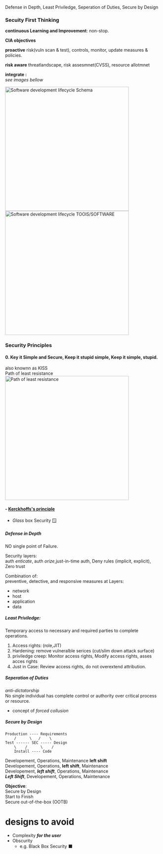 Defense in Depth, Least Priviledge, Seperation of Duties, Secure by Design

### Secuity First Thinking
__continuous Learning and Improvement__: non-stop.

__CIA objectives__

__proactive__ risk(vuln scan & test), controls, monitor, update measures & policies.

__risk aware__ threatlandscape, risk assesmnet(CVSS), resource allotmnet

__integrate :__ \
_see images bellow_

<img src="https://www.ciat.edu/wp-content/uploads/2022/07/devops-netops-secops.png" width=400px alt="Software development lifecycle Schema" />
<img src="https://miro.medium.com/v2/resize:fit:828/format:webp/1*UN3_vDPpkqhznJfXO4VmvA.png" width=400px alt="Software development lifecycle TOOlS/SOFTWARE"/>

### Security Principles
#### 0. Key it Simple and Secure, Keep it stupid simple, Keep it simple, stupid.
also knownn as KISS \
Path of least resistance \
<img src="https://upload.wikimedia.org/wikipedia/commons/thumb/8/85/Path_of_least_resistance.jpg/1024px-Path_of_least_resistance.jpg" width=400px alt="Path of least resistance"/>
#### - [Kerckhoffs's principle](https://en.wikipedia.org/wiki/Kerckhoffs%27s_principle)
- _Glass_ box Security :window:

##### Defense in Depth
NO single point of Failure.

Security layers: \
auth _enticate_, auth _orize_,just-in-time auth, Deny rules (implicit, explicit), Zero trust  

Combination of: \
preventive, detective, and responsive measures at
Layers:
- network
- host
- application
- data

##### Least Priviledge:
Temporary access to necessary and required parties to complete operations.
1. Access rights: (role,JIT)
2. Hardening: remove vulneralble serices (cut/slim down attack surface)
3. priviledge creep: Monitor access rights, Modify access rights, asses acces rights
4. Just in Case: Review access rights, do not overextend attribution.

##### Seperation of Duties
_anti-dictatorship_ \
No single individual has complete control or authority over critical process or resource.
- concept of _forced collusion_

##### Secure by Design
```
Production ---- Requirements
    /      \   /    \
Test ------ SEC ----- Design
    \    /      \    /
    Install ---- Code
```
Developement, Operations, Maintenance __left shift__ \
Developement, Operations, __left shift__, Maintenance \
Developement, ___left shift___, Operations, Maintenance \
 ___Left Shift___, Developement, Operations, Maintenance 

__Objective__: \
Secure by Design \
Start to Finish \
Secure out-of-the-box (OOTB)

 # designs to avoid
- Complexity ___for the user___
- Obscurity
    - e.g. Black Box Security :black_large_square:







